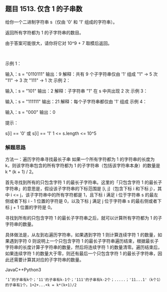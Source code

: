 ## 题目 1513. 仅含 1 的子串数
给你一个二进制字符串 s（仅由 '0' 和 '1' 组成的字符串）。

返回所有字符都为 1 的子字符串的数目。

由于答案可能很大，请你将它对 10^9 + 7 取模后返回。

 

示例 1：

输入：s = "0110111"
输出：9
解释：共有 9 个子字符串仅由 '1' 组成
"1" -> 5 次
"11" -> 3 次
"111" -> 1 次
示例 2：

输入：s = "101"
输出：2
解释：子字符串 "1" 在 s 中共出现 2 次
示例 3：

输入：s = "111111"
输出：21
解释：每个子字符串都仅由 '1' 组成
示例 4：

输入：s = "000"
输出：0
 

提示：

s[i] == '0' 或 s[i] == '1'
1 <= s.length <= 10^5


### 解题思路
  方法一：遍历字符串寻找最长子串
如果一个所有字符都为 1 的字符串的长度为 k，则该字符串包含的所有字符都为 1 的子字符串（包括该字符串本身）的数量是 k * (k + 1) / 2。

首先寻找到所有的只包含字符 1 的最长子字符串。这里的「只包含字符 1 的最长子字符串」的意思是，假设该子字符串的下标范围是 [i, j]（包含下标 i 和下标 j），其中 i <= j，该子字符串中的所有字符都是 1，且下标 i 满足 i 位于字符串 s 的最左侧或者下标 i - 1 位置的字符是 0，以及下标 j 满足 j 位于字符串 s 的最右侧或者下标 j + 1 位置的字符是 0。

寻找到所有的只包含字符 1 的最长子字符串之后，就可以计算所有字符都为 1 的子字符串的数量。

具体做法是，从左到右遍历字符串，如果遇到字符 1 则计算连续字符 1 的数量，如果遇到字符 0 则说明上一个只包含字符 1 的最长子字符串遍历结束，根据最长子字符串的长度计算子字符串的数量，然后将连续字符 1 的数量清零。遍历结束后，如果连续字符 1 的数量大于零，则还有最后一个只包含字符 1 的最长子字符串，因此还需要计算其对应的子字符串的数量。

JavaC++Python3

`‘1’的子串有k个；'11'的子串有k-1个；'111'的子串有k-2个；.....；'11...1'（k个1）的子串有1个。1+2+...+k = k*(k+1)/2`